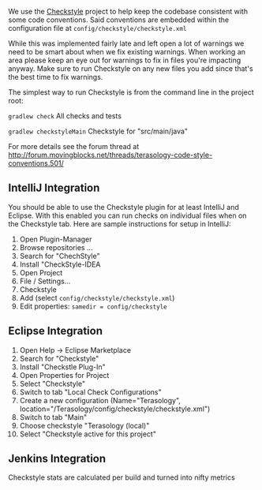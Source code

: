 We use the [Checkstyle](http://checkstyle.sourceforge.net/) project to help keep the codebase consistent with some code conventions. Said conventions are embedded within the configuration file at `config/checkstyle/checkstyle.xml`

While this was implemented fairly late and left open a lot of warnings we need to be smart about when we fix existing warnings. When working an area please keep an eye out for warnings to fix in files you're impacting anyway. Make sure to run Checkstyle on any new files you add since that's the best time to fix warnings.

The simplest way to run Checkstyle is from the command line in the project root:

`gradlew check` All checks and tests

`gradlew checkstyleMain` Checkstyle for "src/main/java"

For more details see the forum thread at http://forum.movingblocks.net/threads/terasology-code-style-conventions.501/

## IntelliJ Integration

You should be able to use the Checkstyle plugin for at least IntelliJ and Eclipse. With this enabled you can run checks on individual files when on the Checkstyle tab. Here are sample instructions for setup in IntelliJ:

1. Open Plugin-Manager
2. Browse repositories ...
3. Search for "ChechStyle"
4. Install "CheckStyle-IDEA
5. Open Project
6. File / Settings...
7. Checkstyle
8. Add (select `config/checkstyle/checkstyle.xml`)
9. Edit properties: `samedir = config/checkstyle`

## Eclipse Integration
1. Open Help -> Eclipse Marketplace
2. Search for "Checkstyle"
3. Install "Checkstle Plug-In"
4. Open Properties for Project
5. Select "Checkstyle"
6. Switch to tab "Local Check Configurations"
7. Create a new configuration (Name="Terasology", location="/Terasology/config/checkstyle/checkstyle.xml")
8. Switch to tab "Main"
9. Choose checkstyle "Terasology (local)"
10. Select "Checkstyle active for this project"

## Jenkins Integration

Checkstyle stats are calculated per build and turned into nifty metrics